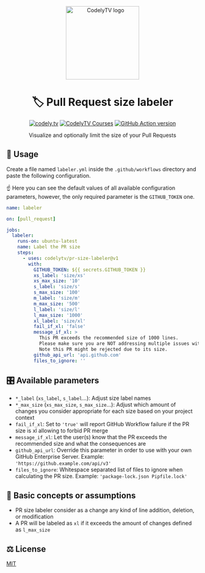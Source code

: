 <p align="center">
  <a href="http://codely.tv">
    <img alt="CodelyTV logo" src="http://codely.tv/wp-content/uploads/2016/05/cropped-logo-codelyTV.png" width="192px" height="192px"/>
  </a>
</p>

<h1 align="center">
  🏷 Pull Request size labeler
</h1>

<p align="center">
    <a href="https://github.com/CodelyTV"><img src="https://img.shields.io/badge/CodelyTV-OS-green.svg?style=flat-square" alt="codely.tv"/></a>
    <a href="http://pro.codely.tv"><img src="https://img.shields.io/badge/CodelyTV-PRO-black.svg?style=flat-square" alt="CodelyTV Courses"/></a>
    <a href="https://github.com/marketplace/actions/pull-request-size-labeler"><img src="https://img.shields.io/github/v/release/CodelyTV/pr-size-labeler?style=flat-square" alt="GitHub Action version"></a>
</p>

<p align="center">
    Visualize and optionally limit the size of your Pull Requests
</p>

## 🚀 Usage

Create a file named `labeler.yml` inside the `.github/workflows` directory and paste the following configuration.

☝️ Here you can see the default values of all available configuration parameters, however, the only required parameter is the `GITHUB_TOKEN` one.

```yml
name: labeler

on: [pull_request]

jobs:
  labeler:
    runs-on: ubuntu-latest
    name: Label the PR size
    steps:
      - uses: codelytv/pr-size-labeler@v1
        with:
          GITHUB_TOKEN: ${{ secrets.GITHUB_TOKEN }}
          xs_label: 'size/xs'
          xs_max_size: '10'
          s_label: 'size/s'
          s_max_size: '100'
          m_label: 'size/m'
          m_max_size: '500'
          l_label: 'size/l'
          l_max_size: '1000'
          xl_label: 'size/xl'
          fail_if_xl: 'false'
          message_if_xl: >
            This PR exceeds the recommended size of 1000 lines.
            Please make sure you are NOT addressing multiple issues with one PR.
            Note this PR might be rejected due to its size.
          github_api_url: 'api.github.com'
          files_to_ignore: ''
```

## 🎛️ Available parameters

- `*_label` (`xs_label`, `s_label`…): Adjust size label names
- `*_max_size` (`xs_max_size`, `s_max_size`…): Adjust which amount of changes you consider appropriate for each size based on your project context
- `fail_if_xl`: Set to `'true'` will report GitHub Workflow failure if the PR size is xl allowing to forbid PR merge
- `message_if_xl`: Let the user(s) know that the PR exceeds the recommended size and what the consequences are
- `github_api_url`: Override this parameter in order to use with your own GitHub Enterprise Server. Example: `'https://github.example.com/api/v3'`
- `files_to_ignore`: Whitespace separated list of files to ignore when calculating the PR size. Example: `'package-lock.json Pipfile.lock'`

## 🤔 Basic concepts or assumptions

- PR size labeler consider as a change any kind of line addition, deletion, or modification
- A PR will be labeled as `xl` if it exceeds the amount of changes defined as `l_max_size`

## ⚖️ License

[MIT](LICENSE)
